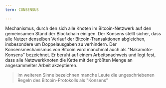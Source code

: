 ```yaml
---
term: CONSENSUS

---
```

Mechanismus, durch den sich alle Knoten im Bitcoin-Netzwerk auf den gemeinsamen Stand der Blockchain einigen. Der Konsens stellt sicher, dass alle Nutzer denselben Verlauf der Bitcoin-Transaktionen abgleichen, insbesondere um Doppelausgaben zu verhindern. Der Konsensmechanismus von Bitcoin wird manchmal auch als "Nakamoto-Konsens" bezeichnet. Er beruht auf einem Arbeitsnachweis und legt fest, dass alle Netzwerkknoten die Kette mit der größten Menge an angesammelter Arbeit akzeptieren.

> im weiteren Sinne bezeichnen manche Leute die ungeschriebenen Regeln des Bitcoin-Protokolls als "Konsens"
